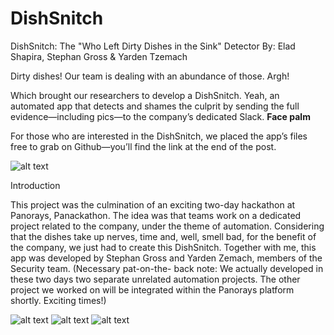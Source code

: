 # DishSnitch

DishSnitch: The "Who Left Dirty Dishes in the Sink" Detector
By: Elad Shapira, Stephan Gross & Yarden Tzemach

Dirty dishes! Our team is dealing with an abundance of those. Argh!

Which brought our researchers to develop a DishSnitch. 
Yeah, an automated app that detects and shames the culprit by sending the full evidence—including pics—to the company’s dedicated Slack. 
**Face palm**

For those who are interested in the DishSnitch, we placed the app’s files free to grab on Github—you’ll find the link at the end of the post.

![alt text](https://github.com/panorays/DishSnitch/blob/master/dishsnitch1.png "")

Introduction

This project was the culmination of an exciting two-day hackathon at Panorays, Panackathon. 
The idea was that teams work on a dedicated project related to the company, under the theme of automation. 
Considering that the dishes take up nerves, time and, well, smell bad, for the benefit of the company, we just had to create this DishSnitch. 
Together with me, this app was developed by Stephan Gross and Yarden Zemach, members of the Security team. 
(Necessary pat-on-the- back note: We actually developed in these two days two separate unrelated automation projects. 
The other project we worked on will be integrated within the Panorays platform shortly. Exciting times!)

![alt text](https://github.com/panorays/DishSnitch/blob/master/dishsnitch4.png "")
![alt text](https://github.com/panorays/DishSnitch/blob/master/dishsnitch5.png "")
![alt text](https://github.com/panorays/DishSnitch/blob/master/dishsnitch8.png "")
